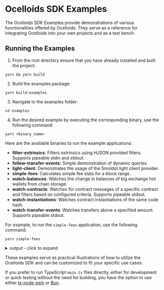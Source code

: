 # Ocelloids SDK Examples

The Ocelloids SDK Examples provide demonstrations of various functionalities offered by Ocelloids.
They serve as a reference for integrating Ocelloids into your own projects and as a test bench.

## Running the Examples

1. From the root directory ensure that you have already installed and built the project:

```shell
yarn && yarn build
```

2. Build the examples package:

```shell
yarn build:examples
```

3. Navigate to the examples folder:

```shell
cd examples
```

4. Run the desired example by executing the corresponding binary, use the following command:

```shell
yarn <binary_name>
```

Here are the available binaries to run the example applications:

* __filter-extrinsics__: Filters extrinsics using HJSON provided filters. Supports pipeable stdin and stdout.
* __follow-transfer-events__: Simple demonstration of dynamic queries.
* __light-client__: Demonstrates the usage of the Smoldot light client provider.
* __simple-fees__: Calculates simple fee stats for a block range.
* __watch-balances__: Watches the change in balances of big exchange hot wallets from chain storage.
* __watch-contracts__: Watches for contract messages of a specific contract and filters based on configured criteria. Supports pipeable stdout.
* __watch-instantiations__: Watches contract instantiations of the same code hash.
* __watch-transfer-events__: Watches transfers above a specified amount. Supports pipeable stdout.

For example, to run the `simple-fees` application, use the following command:

```shell
yarn simple-fees
```

<details>
<summary>output - click to expand</summary>

```
Fees [16134439-16134539]
========================================
Average: 15.9970 mDOT
Minimum: 11.9089 mDOT (@16134496-2)
Maximum: 29.0940 mDOT (@16134517-2)
----------------------------------------
Time: 4415ms (44.15 block/s)
Blocks: 100 (tx: 364, events: 4931)
```
</details>

These examples serve as practical illustrations of how to utilize the Ocelloids SDK and can be customized to fit your specific use cases.

If you prefer to run TypeScript `main.ts` files directly, either for development or quick testing without the need for building,
you have the option to use either [ts-node-esm](https://github.com/TypeStrong/ts-node) or [Bun](https://bun.sh/).

